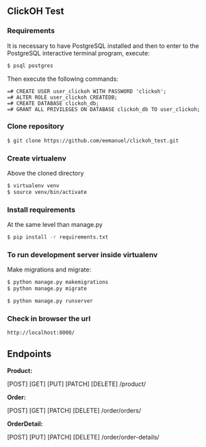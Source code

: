 ## ClickOH Test

### Requirements

It is necessary to have PostgreSQL installed and then to enter to
the PostgreSQL interactive terminal program, execute:

```sh
$ psql postgres
```

Then execute the following commands:

```postgres
=# CREATE USER user_clickoh WITH PASSWORD 'clickoh';
=# ALTER ROLE user_clickoh CREATEDB;
=# CREATE DATABASE clickoh_db;
=# GRANT ALL PRIVILEGES ON DATABASE clickoh_db TO user_clickoh;
```

### Clone repository

```sh
$ git clone https://github.com/eemanuel/clickoh_test.git
```

### Create virtualenv

Above the cloned directory

```sh
$ virtualenv venv
$ source venv/bin/activate
```

### Install requirements

At the same level than manage.py

```sh
$ pip install -r requirements.txt
```

### To run development server inside virtualenv

Make migrations and migrate:

```sh
$ python manage.py makemigrations
$ python manage.py migrate
```

```sh
$ python manage.py runserver
```

### Check in browser the url

```sh
http://localhost:8000/
```

## Endpoints

**Product:**

[POST] [GET] [PUT] [PATCH] [DELETE] /product/

**Order:**

[POST] [GET] [PATCH] [DELETE] /order/orders/

**OrderDetail:**

[POST] [PUT] [PATCH] [DELETE] /order/order-details/
